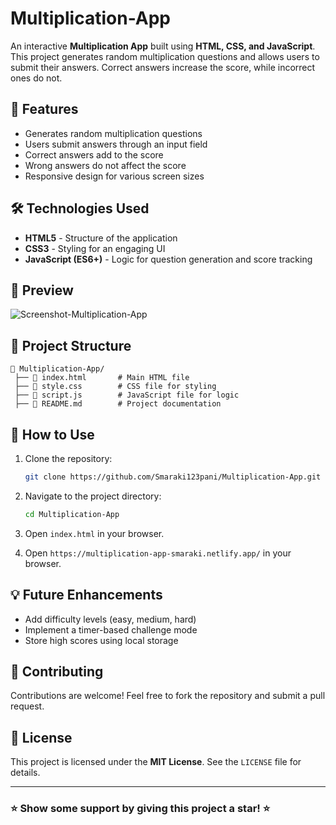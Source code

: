 # Multiplication-App

An interactive **Multiplication App** built using **HTML, CSS, and JavaScript**. This project generates random multiplication questions and allows users to submit their answers. Correct answers increase the score, while incorrect ones do not.

## 🚀 Features

- Generates random multiplication questions
- Users submit answers through an input field
- Correct answers add to the score
- Wrong answers do not affect the score
- Responsive design for various screen sizes

## 🛠️ Technologies Used

- **HTML5** - Structure of the application
- **CSS3** - Styling for an engaging UI
- **JavaScript (ES6+)** - Logic for question generation and score tracking

## 📸 Preview
![Screenshot-Multiplication-App](https://github.com/user-attachments/assets/2bddaef2-24a5-471c-ac72-6baba039eeb4)

## 📂 Project Structure

```
📁 Multiplication-App/
 ├── 📄 index.html       # Main HTML file
 ├── 📄 style.css        # CSS file for styling
 ├── 📄 script.js        # JavaScript file for logic
 ├── 📄 README.md        # Project documentation
```

## 🎯 How to Use

1. Clone the repository:
   ```sh
   git clone https://github.com/Smaraki123pani/Multiplication-App.git
   ```
2. Navigate to the project directory:
   ```sh
   cd Multiplication-App
   ```
3. Open `index.html` in your browser.

4. Open `https://multiplication-app-smaraki.netlify.app/` in your browser.

## 💡 Future Enhancements

- Add difficulty levels (easy, medium, hard)
- Implement a timer-based challenge mode
- Store high scores using local storage

## 🙌 Contributing

Contributions are welcome! Feel free to fork the repository and submit a pull request.

## 📜 License

This project is licensed under the **MIT License**. See the `LICENSE` file for details.

---

### ⭐ Show some support by giving this project a star! ⭐


